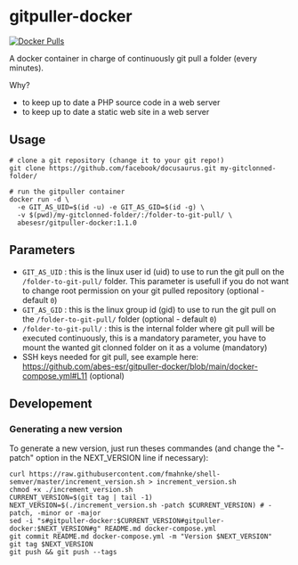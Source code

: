 # gitpuller-docker

[![Docker Pulls](https://img.shields.io/docker/pulls/abesesr/gitpuller-docker.svg)](https://hub.docker.com/r/abesesr/gitpuller-docker/)

A docker container in charge of continuously git pull a folder (every minutes).

Why?

- to keep up to date a PHP source code in a web server
- to keep up to date a static web site in a web server


## Usage

```
# clone a git repository (change it to your git repo!)
git clone https://github.com/facebook/docusaurus.git my-gitclonned-folder/

# run the gitpuller container
docker run -d \
  -e GIT_AS_UID=$(id -u) -e GIT_AS_GID=$(id -g) \
  -v $(pwd)/my-gitclonned-folder/:/folder-to-git-pull/ \
  abesesr/gitpuller-docker:1.1.0
```

## Parameters

- `GIT_AS_UID` : this is the linux user id (uid) to use to run the git pull on the `/folder-to-git-pull/` folder. This parameter is usefull if you do not want to change root permission on your git pulled repository (optional - default `0`)
- `GIT_AS_GID` : this is the linux group id (gid) to use to run the git pull on the `/folder-to-git-pull/` folder (optional - default `0`)
- `/folder-to-git-pull/` : this is the internal folder where git pull will be executed continuously, this is a mandatory parameter, you have to mount the wanted git clonned folder on it as a volume (mandatory)
- SSH keys needed for git pull, see example here: https://github.com/abes-esr/gitpuller-docker/blob/main/docker-compose.yml#L11 (optional)


## Developement

### Generating a new version

To generate a new version, just run theses commandes (and change the "-patch" option in the NEXT_VERSION line if necessary):
```
curl https://raw.githubusercontent.com/fmahnke/shell-semver/master/increment_version.sh > increment_version.sh
chmod +x ./increment_version.sh
CURRENT_VERSION=$(git tag | tail -1)
NEXT_VERSION=$(./increment_version.sh -patch $CURRENT_VERSION) # -patch, -minor or -major
sed -i "s#gitpuller-docker:$CURRENT_VERSION#gitpuller-docker:$NEXT_VERSION#g" README.md docker-compose.yml
git commit README.md docker-compose.yml -m "Version $NEXT_VERSION" 
git tag $NEXT_VERSION
git push && git push --tags
```

